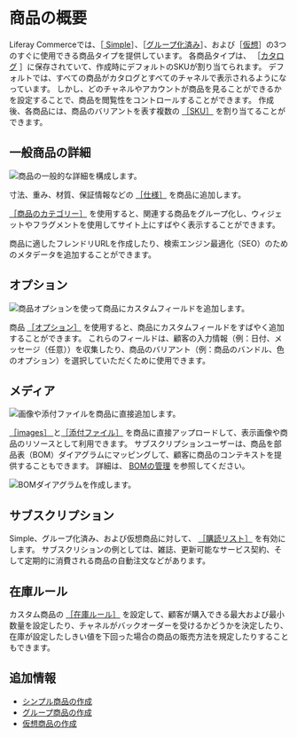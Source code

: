 # 商品の概要

Liferay Commerceでは、［[ Simple](../product-types/creating-a-simple-product.md)］、［[グループ化済み](../product-types/creating-a-simple-product.md)］、および［[仮想](../product-types/creating-a-simple-product.md)］の3つのすぐに使用できる商品タイプを提供しています。 各商品タイプは、 ［[カタログ](../../catalogs/creating-a-new-catalog.md) ］に保存されていて、作成時にデフォルトのSKUが割り当てられます。 デフォルトでは、すべての商品がカタログとすべてのチャネルで表示されるようになっています。 しかし、どのチャネルやアカウントが商品を見ることができるかを設定することで、商品を閲覧性をコントロールすることができます。 作成後、各商品には、商品のバリアントを表す複数の [［SKU］](./creating-skus-for-product-variants.md) を割り当てることができます。
<!--TASK: improve article flow and fill our Product features-->
## 一般商品の詳細

![商品の一般的な詳細を構成します。](./products-overview/images/01.png)

寸法、重み、材質、保証情報などの [［仕様］](./specifications.md) を商品に追加します。

[［商品のカテゴリー］](./organizing-your-catalog-with-product-categories.md) を使用すると、関連する商品をグループ化し、ウィジェットやフラグメントを使用してサイト上にすばやく表示することができます。

商品に適したフレンドリURLを作成したり、検索エンジン最適化（SEO）のためのメタデータを追加することができます。

## オプション

![商品オプションを使って商品にカスタムフィールドを追加します。](./products-overview/images/02.png)

商品 [ ［オプション］](./using-product-options.md) を使用すると、商品にカスタムフィールドをすばやく追加することができます。 これらのフィールドは、顧客の入力情報（例：日付、メッセージ（任意））を収集したり、商品のバリアント（例：商品のバンドル、色のオプション）を選択していただくために使用できます。

## メディア

![画像や添付ファイルを商品に直接追加します。](./products-overview/images/03.png)

[［images］ ](./product-images.md) と[［添付ファイル］](./product-attachments.md) を商品に直接アップロードして、表示画像や商品のリソースとして利用できます。 サブスクリプションユーザーは、商品を部品表（BOM）ダイアグラムにマッピングして、顧客に商品のコンテキストを提供することもできます。 詳細は、 [BOMの管理](./managing-boms.md) を参照してください。

![BOMダイアグラムを作成します。](./products-overview/images/04.png)

## サブスクリプション

Simple、グループ化済み、および仮想商品に対して、 [［購読リスト］](./enabling-subscriptions-for-a-product.md) を有効にします。 サブスクリションの例としては、雑誌、更新可能なサービス契約、そして定期的に消費される商品の自動注文などがあります。

## 在庫ルール

カスタム商品の [［在庫ルール］](../../managing-inventory/introduction-to-managing-inventory.md) を設定して、顧客が購入できる最大および最小数量を設定したり、チャネルがバックオーダーを受けるかどうかを決定したり、在庫が設定したしきい値を下回った場合の商品の販売方法を規定したりすることもできます。

## 追加情報

* [シンプル商品の作成](../product-types/creating-a-simple-product.md)
* [グループ商品の作成](../product-types/creating-a-grouped-product.md)
* [仮想商品の作成](../product-types/creating-a-virtual-product.md)
